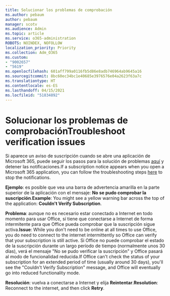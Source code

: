 ```yaml
---
title: Solucionar los problemas de comprobación
ms.author: pebaum
author: pebaum
manager: scotv
ms.audience: Admin
ms.topic: article
ms.service: o365-administration
ROBOTS: NOINDEX, NOFOLLOW
localization_priority: Priority
ms.collection: Adm_O365
ms.custom:
- "9002657"
- "5619"
ms.openlocfilehash: 601aff799a0116fb5d86e8adb746964ab9645a16
ms.sourcegitcommit: 8bc60ec34bc1e40685e3976576e04a2623f63a7c
ms.translationtype: HT
ms.contentlocale: es-ES
ms.lasthandoff: 04/15/2021
ms.locfileid: "51834892"
---
```

# <a name="troubleshoot-verification-issues"></a><span data-ttu-id="7510e-102">Solucionar los problemas de comprobación</span><span class="sxs-lookup"><span data-stu-id="7510e-102">Troubleshoot verification issues</span></span>

<span data-ttu-id="7510e-103">Si aparece un aviso de suscripción cuando se abre una aplicación de Microsoft 365, puede seguir los pasos para la solución de problemas [aquí](https://support.office.com/article/a-subscription-notice-appears-when-i-open-a-microsoft-365-application-4cabe32c-f594-4c0e-9191-3d3ade10cceb) y detener las notificaciones.</span><span class="sxs-lookup"><span data-stu-id="7510e-103">If a subscription notice appears when you open a Microsoft 365 application, you can follow the troubleshooting steps [here](https://support.office.com/article/a-subscription-notice-appears-when-i-open-a-microsoft-365-application-4cabe32c-f594-4c0e-9191-3d3ade10cceb) to stop the notifications.</span></span>

<span data-ttu-id="7510e-104">**Ejemplo**: es posible que vea una barra de advertencia amarilla en la parte superior de la aplicación con el mensaje: **No se pudo comprobar la suscripción**.</span><span class="sxs-lookup"><span data-stu-id="7510e-104">**Example**: You might see a yellow warning bar across the top of the application: **Couldn't Verify Subscription**.</span></span>

<span data-ttu-id="7510e-105">**Problema**: aunque no es necesario estar conectado a Internet en todo momento para usar Office, sí tiene que conectarse a Internet de forma intermitente para que Office pueda comprobar que la suscripción sigue activa.</span><span class="sxs-lookup"><span data-stu-id="7510e-105">**Issue**: While you don't need to be online at all times to use Office, you do need to connect to the internet intermittently so Office can verify that your subscription is still active.</span></span> <span data-ttu-id="7510e-106">Si Office no puede comprobar el estado de la suscripción durante un largo período de tiempo (normalmente unos 30 días), verá el mensaje "No se pudo verificar la suscripción" y Office pasará al modo de funcionalidad reducida.</span><span class="sxs-lookup"><span data-stu-id="7510e-106">If Office can't check the status of your subscription for an extended period of time (usually around 30 days), you'll see the "Couldn't Verify Subscription" message, and Office will eventually go into reduced functionality mode.</span></span>

<span data-ttu-id="7510e-107">**Resolución**: vuelva a conectarse a Internet y elija **Reintentar**.</span><span class="sxs-lookup"><span data-stu-id="7510e-107">**Resolution**: Reconnect to the internet, and then click **Retry**.</span></span>
